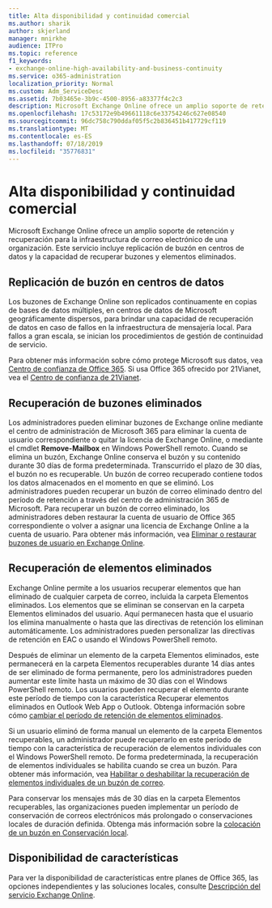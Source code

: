 ```yaml
---
title: Alta disponibilidad y continuidad comercial
ms.author: sharik
author: skjerland
manager: mnirkhe
audience: ITPro
ms.topic: reference
f1_keywords:
- exchange-online-high-availability-and-business-continuity
ms.service: o365-administration
localization_priority: Normal
ms.custom: Adm_ServiceDesc
ms.assetid: 7b03465e-3b9c-4500-8956-a83377f4c2c3
description: Microsoft Exchange Online ofrece un amplio soporte de retención y recuperación para la infraestructura de correo electrónico de una organización. Este servicio incluye replicación de buzón en centros de datos y la capacidad de recuperar buzones y elementos eliminados.
ms.openlocfilehash: 17c53172e9b49661118c6e33754246c627e08540
ms.sourcegitcommit: 96dc758c790ddaf05f5c2b836451b417729cf119
ms.translationtype: MT
ms.contentlocale: es-ES
ms.lasthandoff: 07/18/2019
ms.locfileid: "35776831"
---
```

# <a name="high-availability-and-business-continuity"></a>Alta disponibilidad y continuidad comercial

Microsoft Exchange Online ofrece un amplio soporte de retención y recuperación para la infraestructura de correo electrónico de una organización. Este servicio incluye replicación de buzón en centros de datos y la capacidad de recuperar buzones y elementos eliminados.
  
## <a name="mailbox-replication-at-data-centers"></a>Replicación de buzón en centros de datos

Los buzones de Exchange Online son replicados continuamente en copias de bases de datos múltiples, en centros de datos de Microsoft geográficamente dispersos, para brindar una capacidad de recuperación de datos en caso de fallos en la infraestructura de mensajería local. Para fallos a gran escala, se inician los procedimientos de gestión de continuidad de servicio.
  
Para obtener más información sobre cómo protege Microsoft sus datos, vea [Centro de confianza de Office 365](https://go.microsoft.com/fwlink/p/?LinkId=299135). Si usa Office 365 ofrecido por 21Vianet, vea el [Centro de confianza de 21Vianet](http://www.21vbluecloud.com/office365/trustcenter/onlineservices.mdl).
  
## <a name="deleted-mailbox-recovery"></a>Recuperación de buzones eliminados

Los administradores pueden eliminar buzones de Exchange online mediante el centro de administración de Microsoft 365 para eliminar la cuenta de usuario correspondiente o quitar la licencia de Exchange Online, o mediante el cmdlet **Remove-Mailbox** en Windows PowerShell remoto. Cuando se elimina un buzón, Exchange Online conserva el buzón y su contenido durante 30 días de forma predeterminada. Transcurrido el plazo de 30 días, el buzón no es recuperable. Un buzón de correo recuperado contiene todos los datos almacenados en el momento en que se eliminó. Los administradores pueden recuperar un buzón de correo eliminado dentro del período de retención a través del centro de administración 365 de Microsoft. Para recuperar un buzón de correo eliminado, los administradores deben restaurar la cuenta de usuario de Office 365 correspondiente o volver a asignar una licencia de Exchange Online a la cuenta de usuario. Para obtener más información, vea [Eliminar o restaurar buzones de usuario en Exchange Online](https://go.microsoft.com/fwlink/p/?LinkId=286992).
  
## <a name="deleted-item-recovery"></a>Recuperación de elementos eliminados

Exchange Online permite a los usuarios recuperar elementos que han eliminado de cualquier carpeta de correo, incluida la carpeta Elementos eliminados. Los elementos que se eliminan se conservan en la carpeta Elementos eliminados del usuario. Aquí permanecen hasta que el usuario los elimina manualmente o hasta que las directivas de retención los eliminan automáticamente. Los administradores pueden personalizar las directivas de retención en EAC o usando el Windows PowerShell remoto.
  
Después de eliminar un elemento de la carpeta Elementos eliminados, este permanecerá en la carpeta Elementos recuperables durante 14 días antes de ser eliminado de forma permanente, pero los administradores pueden aumentar este límite hasta un máximo de 30 días con el Windows PowerShell remoto. Los usuarios pueden recuperar el elemento durante este período de tiempo con la característica Recuperar elementos eliminados en Outlook Web App o Outlook. Obtenga información sobre cómo [cambiar el período de retención de elementos eliminados](https://go.microsoft.com/fwlink/p/?LinkId=286940).
  
Si un usuario eliminó de forma manual un elemento de la carpeta Elementos recuperables, un administrador puede recuperarlo en este período de tiempo con la característica de recuperación de elementos individuales con el Windows PowerShell remoto. De forma predeterminada, la recuperación de elementos individuales se habilita cuando se crea un buzón. Para obtener más información, vea [Habilitar o deshabilitar la recuperación de elementos individuales de un buzón de correo](https://go.microsoft.com/fwlink/p/?LinkID=286941).
  
Para conservar los mensajes más de 30 días en la carpeta Elementos recuperables, las organizaciones pueden implementar un período de conservación de correos electrónicos más prolongado o conservaciones locales de duración definida. Obtenga más información sobre la [colocación de un buzón en Conservación local](https://go.microsoft.com/fwlink/p/?LinkId=271746).
  
## <a name="feature-availability"></a>Disponibilidad de características

Para ver la disponibilidad de características entre planes de Office 365, las opciones independientes y las soluciones locales, consulte [Descripción del servicio Exchange Online](exchange-online-service-description.md).
  

